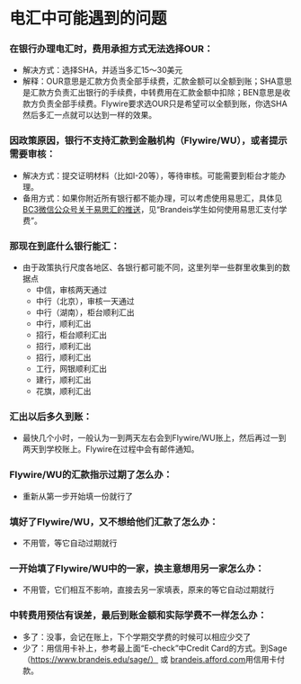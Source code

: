 # 电汇中可能遇到的问题

### 在银行办理电汇时，费用承担方式无法选择OUR：
  - 解决方式：选择SHA，并适当多汇15～30美元
  - 解释：OUR意思是汇款方负责全部手续费，汇款金额可以全额到账；SHA意思是汇款方负责汇出银行的手续费，中转费用在汇款金额中扣除；BEN意思是收款方负责全部手续费。Flywire要求选OUR只是希望可以全额到账，你选SHA然后多汇一点就可以达到一样的效果。

### 因政策原因，银行不支持汇款到金融机构（Flywire/WU），或者提示需要审核：
  - 解决方式：提交证明材料（比如I-20等），等待审核。可能需要到柜台才能办理。
  - 备用方式：如果你附近所有银行都不能办理，可以考虑使用易思汇，具体见[BC3微信公众号关于易思汇的推送](https://mp.weixin.qq.com/s/0VT4LxGFsvEDKfU4bP4UmQ)，见“Brandeis学生如何使用易思汇支付学费”。

### 那现在到底什么银行能汇：
  - 由于政策执行尺度各地区、各银行都可能不同，这里列举一些群里收集到的数据点
    - 中信，审核两天通过
    - 中行（北京），审核一天通过
    - 中行（湖南），柜台顺利汇出 
    - 中行，顺利汇出
    - 招行，柜台顺利汇出
    - 招行，顺利汇出
    - 招行，顺利汇出
    - 工行，网银顺利汇出
    - 建行，顺利汇出
    - 花旗，顺利汇出

### 汇出以后多久到账：
  - 最快几个小时，一般认为一到两天左右会到Flywire/WU账上，然后再过一到两天到学校账上。Flywire在过程中会有邮件通知。

### Flywire/WU的汇款指示过期了怎么办：
  - 重新从第一步开始填一份就行了

### 填好了Flywire/WU，又不想给他们汇款了怎么办：
  - 不用管，等它自动过期就行

### 一开始填了Flywire/WU中的一家，换主意想用另一家怎么办：
  - 不用管，它们相互不影响，直接去另一家填表，原来的等它自动过期就行

### 中转费用预估有误差，最后到账金额和实际学费不一样怎么办：
  - 多了：没事，会记在账上，下个学期交学费的时候可以相应少交了
  - 少了：用信用卡补上，参考最上面“E-check”中Credit Card的方式。到Sage（https://www.brandeis.edu/sage/） 或  [brandeis.afford.com](https://brandeis.afford.com)用信用卡付款。
